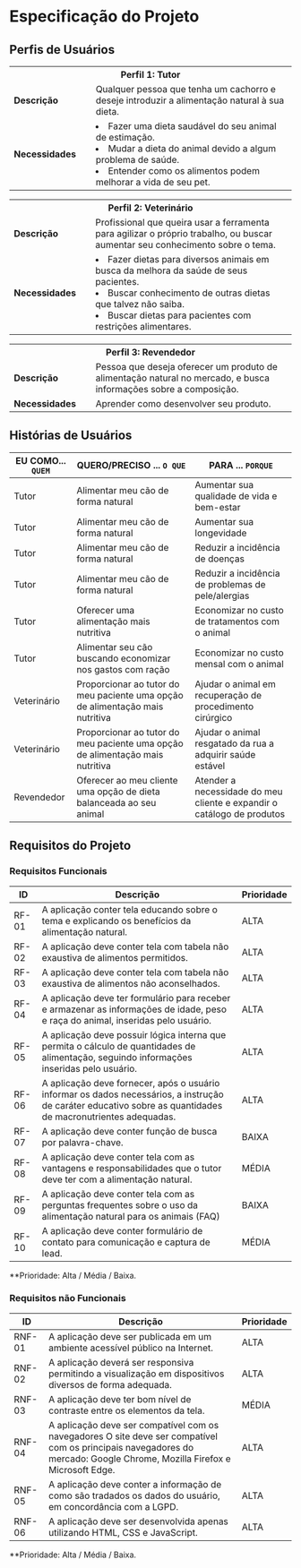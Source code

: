 # Especificação do Projeto

## Perfis de Usuários

<table>
<tbody>
<tr align=center>
<th colspan="2">Perfil 1: Tutor</th>
</tr>
<tr>
<td width="150px"><b>Descrição</b></td>
<td width="600px">Qualquer pessoa que tenha um cachorro e deseje introduzir a alimentação natural à sua dieta.</td>
</tr>
<tr>
<td><b>Necessidades</b></td>
<td>
  <li>Fazer uma dieta saudável do seu animal de estimação.</li>
  <li>Mudar a dieta do animal devido a algum problema de saúde.</li>
  <li>Entender como os alimentos podem melhorar a vida de seu pet.</li>
</td>
</tr>
</tbody>
</table>

<table>
<tbody>
<tr align=center>
<th colspan="2">Perfil 2: Veterinário </th>
</tr>
<tr>
<td width="150px"><b>Descrição</b></td>
<td width="600px">Profissional que queira usar a ferramenta para agilizar o próprio trabalho, ou buscar aumentar seu conhecimento sobre o tema.</td>
</tr>
<tr>
<td><b>Necessidades</b></td>
<td>
  <li>Fazer dietas para diversos animais em busca da melhora da saúde de seus pacientes.</li>
  <li>Buscar conhecimento de outras dietas que talvez não saiba.</li>
  <li>Buscar dietas para pacientes com restrições alimentares.</li>
</td>
</tr>
</tbody>
</table>

<table>
<tbody>
<tr align=center>
<th colspan="2">Perfil 3: Revendedor </th>
</tr>
<tr>
<td width="150px"><b>Descrição</b></td>
<td width="600px">Pessoa que deseja oferecer um produto de alimentação natural no mercado, e busca informações sobre a composição.</td>
</tr>
<tr>
<td><b>Necessidades</b></td>
<td>Aprender como desenvolver seu produto.</td>
</tr>
</tbody>
</table>

## Histórias de Usuários

|EU COMO... `QUEM`   | QUERO/PRECISO ... `O QUE` |PARA ... `PORQUE`                 |
|--------------------|---------------------------|----------------------------------|
| Tutor              | Alimentar meu cão de forma natural| Aumentar sua qualidade de vida e bem-estar|
| Tutor              | Alimentar meu cão de forma natural| Aumentar sua longevidade|
| Tutor              | Alimentar meu cão de forma natural| Reduzir a incidência de doenças|
| Tutor              | Alimentar meu cão de forma natural| Reduzir a incidência de problemas de pele/alergias|
| Tutor              | Oferecer uma alimentação mais nutritiva| Economizar no custo de tratamentos com o animal|
| Tutor              | Alimentar seu cão buscando economizar nos gastos com ração| Economizar no custo mensal com o animal |
| Veterinário        | Proporcionar ao tutor do meu paciente uma opção de alimentação mais nutritiva| Ajudar o animal em recuperação de procedimento cirúrgico|
| Veterinário        | Proporcionar ao tutor do meu paciente uma opção de alimentação mais nutritiva| Ajudar o animal resgatado da rua a adquirir saúde estável|
| Revendedor         | Oferecer ao meu cliente uma opção de dieta balanceada ao seu animal| Atender a necessidade do meu cliente e expandir o catálogo de produtos|

## Requisitos do Projeto

### Requisitos Funcionais

|ID    | Descrição                | Prioridade |
|-------|---------------------------------|----|
| RF-01 |A aplicação conter tela educando sobre o tema e explicando os benefícios da alimentação natural.| ALTA | 
| RF-02 |A aplicação deve conter tela com tabela não exaustiva de alimentos permitidos.| ALTA |
| RF-03 |A aplicação deve conter tela com tabela não exaustiva de alimentos não aconselhados. | ALTA |
| RF-04 |A aplicação deve ter formulário para receber e armazenar as informações de idade, peso e raça do animal, inseridas pelo usuário.| ALTA |
| RF-05 |A aplicação deve possuir lógica interna que permita o cálculo de quantidades de alimentação, seguindo informações inseridas pelo usuário. | ALTA |
| RF-06 |A aplicação deve fornecer, após o usuário informar os dados necessários, a instrução de caráter educativo sobre as quantidades de macronutrientes adequadas.| ALTA |
| RF-07 |A aplicação deve conter função de busca por palavra-chave.| BAIXA |
| RF-08 |A aplicação deve conter tela com as vantagens e responsabilidades que o tutor deve ter com a alimentação natural.| MÉDIA |
| RF-09 |A aplicação deve conter tela com as perguntas frequentes sobre o uso da alimentação natural para os animais (FAQ) | BAIXA |
| RF-10 |A aplicação deve conter formulário de contato para comunicação e captura de lead.| MÉDIA |

**Prioridade: Alta / Média / Baixa. 

### Requisitos não Funcionais

|ID      | Descrição               |Prioridade |
|--------|-------------------------|----|
| RNF-01 |A aplicação deve ser publicada em um ambiente acessível público na Internet.| ALTA |
| RNF-02 |A aplicação deverá ser responsiva permitindo a visualização em dispositivos diversos de forma adequada.| ALTA | 
| RNF-03 |A aplicação deve ter bom nível de contraste entre os elementos da tela.| MÉDIA | 
| RNF-04 |A aplicação deve ser compatível com os navegadores O site deve ser compatível com os principais navegadores do mercado: Google Chrome, Mozilla Firefox e Microsoft Edge.| ALTA | 
| RNF-05 |A aplicação deve conter a informação de como são tradados os dados do usuário, em concordância com a LGPD.| ALTA |
| RNF-06 |A aplicação deve ser desenvolvida apenas utilizando HTML, CSS e JavaScript.| ALTA | 
 

**Prioridade: Alta / Média / Baixa. 

